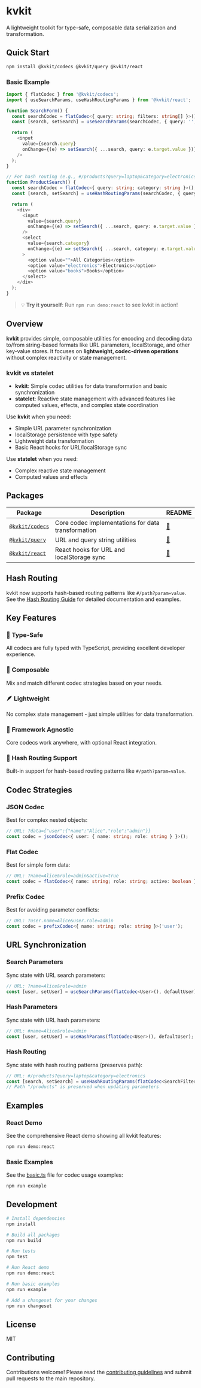 # kvkit

A lightweight toolkit for type-safe, composable data serialization and transformation.

## Quick Start

```bash
npm install @kvkit/codecs @kvkit/query @kvkit/react
```

### Basic Example

```typescript
import { flatCodec } from '@kvkit/codecs';
import { useSearchParams, useHashRoutingParams } from '@kvkit/react';

function SearchForm() {
  const searchCodec = flatCodec<{ query: string; filters: string[] }>();
  const [search, setSearch] = useSearchParams(searchCodec, { query: '', filters: [] });

  return (
    <input 
      value={search.query}
      onChange={(e) => setSearch({ ...search, query: e.target.value })}
    />
  );
}

// For hash routing (e.g., #/products?query=laptop&category=electronics)
function ProductSearch() {
  const searchCodec = flatCodec<{ query: string; category: string }>();
  const [search, setSearch] = useHashRoutingParams(searchCodec, { query: '', category: '' });

  return (
    <div>
      <input 
        value={search.query}
        onChange={(e) => setSearch({ ...search, query: e.target.value })}
      />
      <select 
        value={search.category}
        onChange={(e) => setSearch({ ...search, category: e.target.value })}
      >
        <option value="">All Categories</option>
        <option value="electronics">Electronics</option>
        <option value="books">Books</option>
      </select>
    </div>
  );
}
```

> 💡 **Try it yourself**: Run `npm run demo:react` to see kvkit in action!

## Overview

**kvkit** provides simple, composable utilities for encoding and decoding data to/from string-based formats like URL parameters, localStorage, and other key-value stores. It focuses on **lightweight, codec-driven operations** without complex reactivity or state management.

### kvkit vs statelet

- **kvkit**: Simple codec utilities for data transformation and basic synchronization
- **statelet**: Reactive state management with advanced features like computed values, effects, and complex state coordination

Use **kvkit** when you need:
- Simple URL parameter synchronization
- localStorage persistence with type safety
- Lightweight data transformation
- Basic React hooks for URL/localStorage sync

Use **statelet** when you need:
- Complex reactive state management
- Computed values and effects
## Packages

| Package | Description | README |
|---------|-------------|---------|
| [`@kvkit/codecs`](./packages/codecs) | Core codec implementations for data transformation | [📖](./packages/codecs/README.md) |
| [`@kvkit/query`](./packages/query) | URL and query string utilities | [📖](./packages/query/README.md) |
| [`@kvkit/react`](./packages/react) | React hooks for URL and localStorage sync | [📖](./packages/react/README.md) |

## Hash Routing

kvkit now supports hash-based routing patterns like `#/path?param=value`. See the [Hash Routing Guide](./packages/react/HASH_ROUTING.md) for detailed documentation and examples.

## Key Features

### 🎯 **Type-Safe**
All codecs are fully typed with TypeScript, providing excellent developer experience.

### 🧩 **Composable**
Mix and match different codec strategies based on your needs.

### 🪶 **Lightweight**
No complex state management - just simple utilities for data transformation.

### 🔄 **Framework Agnostic**
Core codecs work anywhere, with optional React integration.

### 🚀 **Hash Routing Support**
Built-in support for hash-based routing patterns like `#/path?param=value`.

## Codec Strategies

### JSON Codec
Best for complex nested objects:
```typescript
// URL: ?data={"user":{"name":"Alice","role":"admin"}}
const codec = jsonCodec<{ user: { name: string; role: string } }>();
```

### Flat Codec  
Best for simple form data:
```typescript
// URL: ?name=Alice&role=admin&active=true
const codec = flatCodec<{ name: string; role: string; active: boolean }>();
```

### Prefix Codec
Best for avoiding parameter conflicts:
```typescript
// URL: ?user.name=Alice&user.role=admin
const codec = prefixCodec<{ name: string; role: string }>('user');
```

## URL Synchronization

### Search Parameters
Sync state with URL search parameters:
```typescript
// URL: ?name=Alice&role=admin
const [user, setUser] = useSearchParams(flatCodec<User>(), defaultUser);
```

### Hash Parameters
Sync state with URL hash parameters:
```typescript
// URL: #name=Alice&role=admin
const [user, setUser] = useHashParams(flatCodec<User>(), defaultUser);
```

### Hash Routing
Sync state with hash routing patterns (preserves path):
```typescript
// URL: #/products?query=laptop&category=electronics
const [search, setSearch] = useHashRoutingParams(flatCodec<SearchFilters>(), defaultFilters);
// Path "/products" is preserved when updating parameters
```

## Examples

### React Demo
See the comprehensive React demo showing all kvkit features:

```bash
npm run demo:react
```

### Basic Examples
See the [basic.ts](./examples/basic.ts) file for codec usage examples:

```bash
npm run example
```

## Development

```bash
# Install dependencies
npm install

# Build all packages
npm run build

# Run tests
npm test

# Run React demo
npm run demo:react

# Run basic examples
npm run example

# Add a changeset for your changes
npm run changeset
```

## License

MIT

## Contributing

Contributions welcome! Please read the [contributing guidelines](./CONTRIBUTING.md) and submit pull requests to the main repository.
